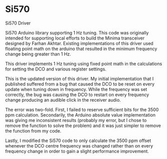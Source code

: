 Si570
=====

Si570 Driver

Si570 Arduino library supporting 1 Hz tuning.  This code was
originally intended for supporting local efforts to build
the Minima transceiver designed by Farhan Akhtar.  Existing
implementations of this driver used floating point math on the
arduino that resulted in the minimum frequency change being
greater than 1 Hz.

This driver implements 1 Hz tuning using fixed point math in
the calculations for setting the DCO and various register
settings.

This is the updated version of this driver.  My initial 
implementation that I published suffered from a bug that
caused the DCO to be reset on every update when tuning down
in frequency.  While the frequency was set correctly, the bug
was causing the DCO to restart on every frequency change
producing an audible click in the receiver audio.

The error was two-fold.  First, I failed to reserve sufficient
bits for the 3500 ppm calculation.  Secondarily, the Arduino
absolute value implementation was giving me inconsistent
results (probably my error, but I chose to remove the
function to solve the problem) and it was just simpler to
remove the function from my code.

Lastly, I modified the Si570 code to only calculate the 3500
ppm offset whenever the DCO centre frequency was changed
rather than on every frequency change in order to gain a 
slight performance improvement.
